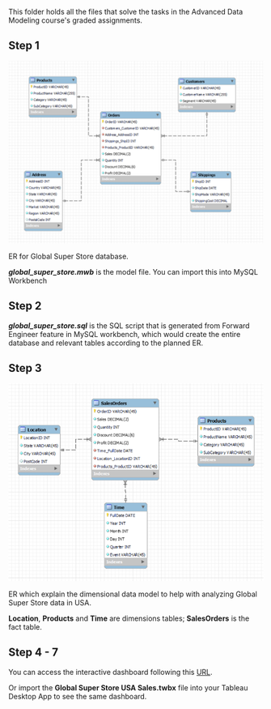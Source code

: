 This folder holds all the files that solve the tasks in the Advanced Data Modeling course's graded assignments.

## Step 1
![images](./global_super_store_model.png)

ER for Global Super Store database.

***global_super_store.mwb*** is the model file. You can import this into MySQL Workbench

## Step 2

***global_super_store.sql*** is the SQL script that is generated from Forward Engineer feature in MySQL workbench, which would create the entire database and relevant tables according to the planned ER.

## Step 3
![images](./global_super_store_usa_model.png)

ER which explain the dimensional data model to help with analyzing Global Super Store data in USA.

**Location**, **Products** and **Time** are dimensions tables; **SalesOrders** is the fact table.

## Step 4 - 7
You can access the interactive dashboard following this [URL](https://public.tableau.com/app/profile/eden.bui/viz/GlobalSuperStoreUSASales_17146688085150/SalesandProfitinUSA#1).

Or import the **Global Super Store USA Sales.twbx** file into your Tableau Desktop App to see the same dashboard.
